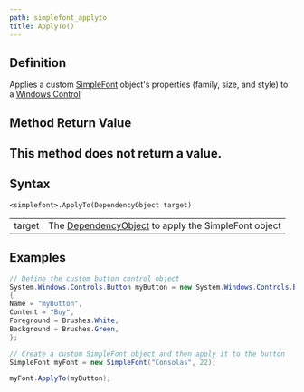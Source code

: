 ```yaml
---
path: simplefont_applyto
title: ApplyTo()
---
```


## Definition

Applies a custom [SimpleFont](simplefont_class.md) object's properties (family, size, and style) to a [Windows Control](https://msdn.microsoft.com/en-us/library/system.windows.controls.control(v=vs.110).aspx)

## Method Return Value

## This method does not return a value.

## Syntax

`<simplefont>.ApplyTo(DependencyObject target)`

|  |  |
| --- | --- |
| target | The [DependencyObject](https://msdn.microsoft.com/en-us/library/system.windows.dependencyobject(v=vs.110).aspx) to apply the SimpleFont object |

## Examples

```csharp
// Define the custom button control object
System.Windows.Controls.Button myButton = new System.Windows.Controls.Button
{
Name = "myButton",
Content = "Buy",
Foreground = Brushes.White,
Background = Brushes.Green,
};

// Create a custom SimpleFont object and then apply it to the button
SimpleFont myFont = new SimpleFont("Consolas", 22);

myFont.ApplyTo(myButton);
```
